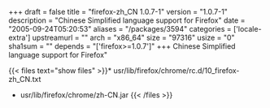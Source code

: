 +++
draft = false
title = "firefox-zh_CN 1.0.7-1"
version = "1.0.7-1"
description = "Chinese Simplified language support for Firefox"
date = "2005-09-24T05:20:53"
aliases = "/packages/3594"
categories = ['locale-extra']
upstreamurl = ""
arch = "x86_64"
size = "97316"
usize = "0"
sha1sum = ""
depends = "['firefox>=1.0.7']"
+++
Chinese Simplified language support for Firefox"

{{< files text="show files" >}}* usr/lib/firefox/chrome/rc.d/10_firefox-zh_CN.txt
* usr/lib/firefox/chrome/zh-CN.jar
{{< /files >}}